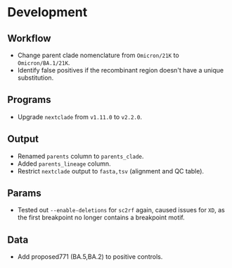# Development

## Workflow

- Change parent clade nomenclature from `Omicron/21K` to `Omicron/BA.1/21K`.
- Identify false positives if the recombinant region doesn't have a unique substitution.

## Programs

- Upgrade `nextclade` from `v1.11.0` to `v2.2.0`.

## Output

- Renamed `parents` column to `parents_clade`.
- Added `parents_lineage` column.
- Restrict `nextclade` output to `fasta,tsv` (alignment and QC table).

## Params

- Tested out `--enable-deletions` for `sc2rf` again, caused issues for `XD`, as the first breakpoint no longer contains a breakpoint motif.

## Data

- Add proposed771 (BA.5,BA.2) to positive controls.
